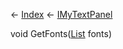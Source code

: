 ← [Index](Api-Index) ← [IMyTextPanel](Sandbox.ModAPI.Ingame.IMyTextPanel)

void GetFonts([List<T>](System.Collections.Generic.List`1) fonts)

